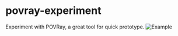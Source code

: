 # povray-experiment
Experiment with POVRay, a great tool for quick prototype.
![Example](/../master/Screenshot.png)
